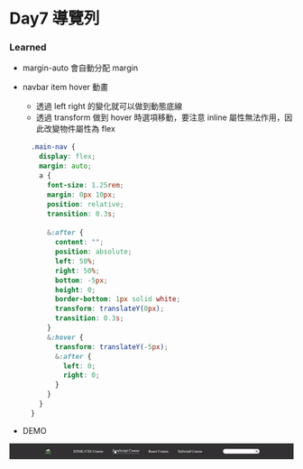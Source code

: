 # Day7  導覽列

### Learned

- margin-auto 會自動分配 margin
- navbar item hover 動畫
  - 透過 left right 的變化就可以做到動態底線
  - 透過 transform 做到 hover 時選項移動，要注意 inline 屬性無法作用，因此改變物件屬性為 flex
  ```scss
    .main-nav {
      display: flex;
      margin: auto;
      a {
        font-size: 1.25rem;
        margin: 0px 10px;
        position: relative;
        transition: 0.3s;

        &:after {
          content: "";
          position: absolute;
          left: 50%;
          right: 50%;
          bottom: -5px;
          height: 0;
          border-bottom: 1px solid white;
          transform: translateY(0px);
          transition: 0.3s;
        }
        &:hover {
          transform: translateY(-5px);
          &:after {
            left: 0;
            right: 0;
          }
        }
      }
    }
  ```

- DEMO
<img src="../demo/demo-goldfish-layout-day7.gif" width="1440px"/>